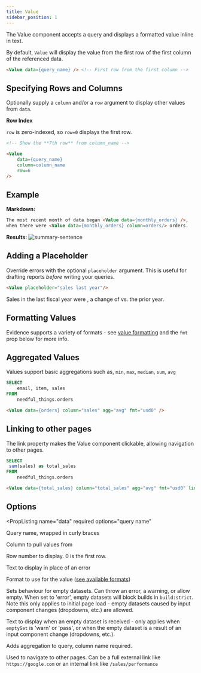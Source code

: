 ```yaml
---
title: Value
sidebar_position: 1
---
```


The Value component accepts a query and displays a formatted value inline in text.

By default, `Value` will display the value from the first row of the first column of the referenced data.

```markdown
<Value data={query_name} /> <!-- First row from the first column -->
```

## Specifying Rows and Columns

Optionally supply a `column` and/or a `row` argument to display other values from `data`. 

<Alert status=info>

**Row Index**

`row` is zero-indexed, so `row=0` displays the first row.

</Alert>

```markdown
<!-- Show the **7th row** from column_name -->

<Value 
    data={query_name}
    column=column_name 
    row=6
/>
```

## Example

**Markdown:**

```markdown
The most recent month of data began <Value data={monthly_orders} />,
when there were <Value data={monthly_orders} column=orders/> orders.
```

**Results:**
![summary-sentence](/img/tutorial-img/needful-things-value-in-text-nowindow.png)

## Adding a Placeholder

Override errors with the optional `placeholder` argument. This is useful for drafting reports _before_ writing your queries.

```markdown
<Value placeholder="sales last year"/>
```

Sales in the last fiscal year were <Value placeholder="sales last year"/>, a change of <Value placeholder="X%"/> vs. the prior year.
 

## Formatting Values
Evidence supports a variety of formats - see [value formatting](/core-concepts/formatting) and the `fmt` prop below for more info.

## Aggregated Values

Values support basic aggregations such as, `min`, `max`, `median`, `sum`, `avg`


```sql orders
SELECT 
    email, item, sales
FROM 
    needful_things.orders
```
```markdown
<Value data={orders} column="sales" agg="avg" fmt="usd0" />
```

<div>
    <Value data={orders} column="sales" agg="avg" fmt="usd0" />
</div>

## Linking to other pages

The link property makes the Value component clickable, allowing navigation to other pages.

```sql total_sales
SELECT 
 sum(sales) as total_sales
FROM 
    needful_things.orders
```

```markdown
<Value data={total_sales} column="total_sales" agg="avg" fmt="usd0" link='/components/value' />
```

<div>
    <Value data={total_sales} column="total_sales" agg="avg" fmt="usd0" link='/components/value' />
</div>

## Options

<PropListing
    name="data"
    required
    options="query name"
>

Query name, wrapped in curly braces

</PropListing>
<PropListing
    name="column"
    options="column name"
    defaultValue="First column"
>

Column to pull values from

</PropListing>
<PropListing
    name="row"
    options="number"
    defaultValue="0"
>

Row number to display. 0 is the first row.

</PropListing>
<PropListing
    name="placeholder"
    options="string"
>

Text to display in place of an error

</PropListing>
<PropListing
    name="fmt"
    options="Excel-style format | built-in format | custom format"
>

Format to use for the value ([see available formats](/core-concepts/formatting))

</PropListing>
<PropListing
    name="emptySet"
    options={['error', 'warn', 'pass']}
    defaultValue="error"
>

Sets behaviour for empty datasets. Can throw an error, a warning, or allow empty. When set to 'error', empty datasets will block builds in `build:strict`. Note this only applies to initial page load - empty datasets caused by input component changes (dropdowns, etc.) are allowed.

</PropListing>
<PropListing
    name="emptyMessage"
    options="string"
    defaultValue="No records"
>

Text to display when an empty dataset is received - only applies when `emptySet` is 'warn' or 'pass', or when the empty dataset is a result of an input component change (dropdowns, etc.).

</PropListing>
<PropListing
    name="agg"
    defaultValue="null"
>

Adds aggregation to query, column name required.

</PropListing>
<PropListing name="link">

Used to navigate to other pages. Can be a full external link like `https://google.com` or an internal link like `/sales/performance`
</PropListing>